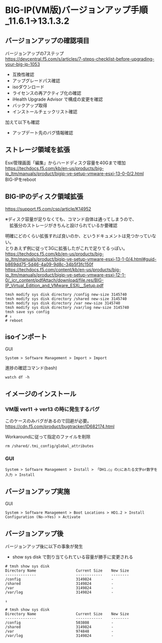 # BIG-IP(VM版)バージョンアップ手順_11.6.1→13.1.3.2

## バージョンアップの確認項目

バージョンアップの7ステップ  
https://devcentral.f5.com/s/articles/7-steps-checklist-before-upgrading-your-big-ip-1053  

- 互換性確認
- アップグレードパス確認
- isoダウンロード
- ライセンスの再アクティブ化の確認
- iHealth Upgrade Advisor で構成の変更を確認
- バックアップ取得
- インストールチェックリスト確認

加えて以下も確認  

- アップデート先のバグ情報確認

## ストレージ領域を拡張

Esxi管理画面「編集」からハードディスク容量を40Gまで増加  
https://techdocs.f5.com/kb/en-us/products/big-ip_ltm/manuals/product/bigip-ve-setup-vmware-esxi-13-0-0/2.html  
BIG-IPをreboot  

## BIG-IPのディスク領域拡張

https://support.f5.com/csp/article/K14952  

※ディスク容量が足りなくても、コマンド自体は通ってしまうので、  
　拡張分のストレージがきちんと設けられているか要確認  
 
 明確にどのくらい拡張すれば良いのか、というドキュメントは見つかっていない。  
 とりあえず例に従って3Gに拡張したがこれで足りてるっぽい。  
https://techdocs.f5.com/kb/en-us/products/big-ip_ltm/manuals/product/bigip-ve-setup-vmware-esxi-13-1-0/4.html#guid-b869dd75-5d46-4a09-9d8c-34b5f3fc150f  
https://techdocs.f5.com/content/kb/en-us/products/big-ip_ltm/manuals/product/bigip-ve-setup-vmware-esxi-12-1-0/_jcr_content/pdfAttach/download/file.res/BIG-IP_Virtual_Edition_and_VMware_ESXi__Setup.pdf  
 ```
tmsh modify sys disk directory /config new-size 3145740
tmsh modify sys disk directory /shared new-size 3145740
tmsh modify sys disk directory /var new-size 3145740
tmsh modify sys disk directory /var/log new-size 3145740
tmsh save sys config
# ↓
# reboot
```

## isoインポート

GUI  
```
System > Software Management > Import > Import
```

進捗の確認コマンド(bash)  
```
watch df -h
```

## イメージのインストール

### VM版 ver11 → ver13 の時に発生するバグ

このケースのみバグがあるので回避が必要。  
https://cdn.f5.com/product/bugtracker/ID682174.html  

Workaroundに従って指定のファイルを削除  
```
rm /shared/.tmi_config/global_attributes
```

### GUI  
```
System > Software Management > Install > 「DH1.○」の○にあたる文字or数字を入力 > Install
```

## バージョンアップ実施

GUI  
```
System > Software Management > Boot Locations > HD1.2 > Install Configuration (No->Yes) > Activate
```

## バージョンアップ後

バージョンアップ後に以下の事象が発生  

- show sys disk で割り当てられている容量が勝手に変更される  
```
# tmsh show sys disk
Directory Name                  Current Size    New Size
--------------                  ------------    --------
/config                         3149824         -
/shared                         3149824         -
/var                            3149824         -
/var/log                        3149824         -

↓

# tmsh show sys disk
Directory Name                  Current Size    New Size
--------------                  ------------    --------
/config                         503808          -
/shared                         3149824         -
/var                            974848          -
/var/log                        3149824         -
```

